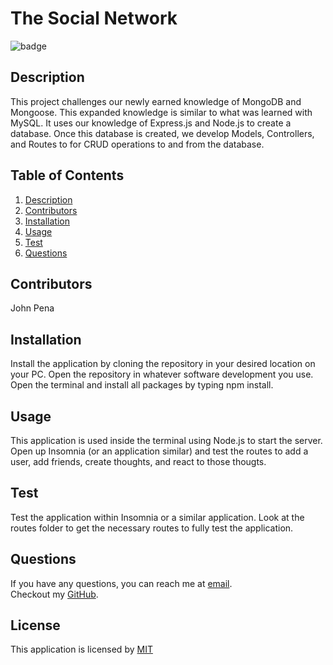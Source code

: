 # The Social Network

![badge](https://img.shields.io/badge/license-MIT-blue)
    

## Description
This project challenges our newly earned knowledge of MongoDB and Mongoose. This expanded knowledge is similar to what was learned with MySQL. It uses our knowledge of Express.js and Node.js to create a database. Once this database is created, we develop Models, Controllers, and Routes to for CRUD operations to and from the database.

## Table of Contents
1. [Description](#description)
2. [Contributors](#contributors)
3. [Installation](#installation)
4. [Usage](#usage)
5. [Test](#test)
6. [Questions](#questions)

## Contributors
John Pena

## Installation
Install the application by cloning the repository in your desired location on your PC. Open the repository in whatever software development you use. Open the terminal and install all packages by typing npm install.

## Usage
This application is used inside the terminal using Node.js to start the server. Open up Insomnia (or an application similar) and test the routes to add a user, add friends, create thoughts, and react to those thougts.

## Test
Test the application within Insomnia or a similar application. Look at the routes folder to get the necessary routes to fully test the application.

## Questions
If you have any questions, you can reach me at [email](mailto:jmp1495@gmail.com). 
<br />
Checkout my [GitHub](https://github.com/John-Pena).


## License
    

This application is licensed by [MIT](https://opensource.org/license/MIT)
    